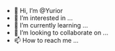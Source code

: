 - 👋 Hi, I’m @Yurior
- 👀 I’m interested in ...
- 🌱 I’m currently learning ...
- 💞️ I’m looking to collaborate on ...
- 📫 How to reach me ...

<!---
Yurior/Yurior is a ✨ special ✨ repository because its `README.md` (this file) appears on your GitHub profile.
You can click the Preview link to take a look at your changes.
--->
